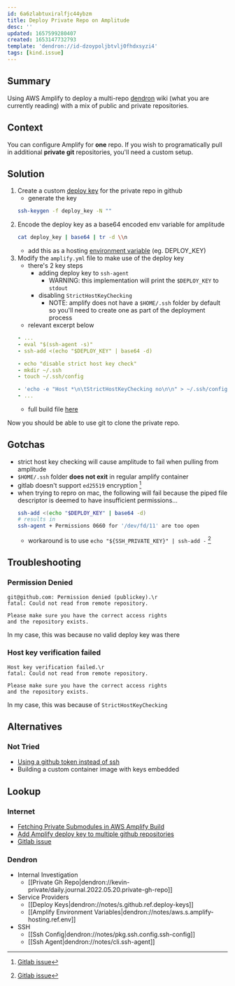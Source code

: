 ```yaml
---
id: 6a6zlabtuxiralfjc44ybzm
title: Deploy Private Repo on Amplitude
desc: ''
updated: 1657599280407
created: 1653147732793
template: 'dendron://id-dzoypoljbtvlj0fhdxsyzi4'
tags: [kind.issue]
---
```


## Summary

Using AWS Amplify to deploy a multi-repo [dendron](https://wiki.dendron.so) wiki (what you are currently reading) with a mix of public and private repositories. 

## Context

You can configure Amplify for **one** repo. If you wish to programatically pull in additional **private git** repositories, you'll need a custom setup.

## Solution
1. Create a custom [deploy key](https://docs.github.com/en/developers/overview/managing-deploy-keys) for the private repo in github
    - generate the key
    ```sh
    ssh-keygen -f deploy_key -N ""
    ```
1. Encode the deploy key as a base64 encoded env variable for amplitude
    ```sh
    cat deploy_key | base64 | tr -d \\n 
    ```
    - add this as a hosting [environment variable](https://docs.aws.amazon.com/amplify/latest/userguide/environment-variables.html#amplify-console-environment-variables) (eg. DEPLOY_KEY)
1. Modify the `amplify.yml` file to make use of the deploy key
    - there's 2 key steps
        - adding deploy key to `ssh-agent`
            - WARNING: this implementation will print the `$DEPLOY_KEY` to `stdout`
        - disabling `StrictHostKeyChecking`
            - NOTE: amplify does not have a `$HOME/.ssh` folder by default so you'll need to create one as part of the deployment process
    - relevant excerpt below
    ```yml
    - ...
    - eval "$(ssh-agent -s)"
    - ssh-add <(echo "$DEPLOY_KEY" | base64 -d)

    - echo "disable strict host key check"
    - mkdir ~/.ssh
    - touch ~/.ssh/config

    - 'echo -e "Host *\n\tStrictHostKeyChecking no\n\n" > ~/.ssh/config'
    - ...
    ```
    - full build file [here](https://github.com/kevinslin/kevin-public-garden/blob/main/amplify.yml)

Now you should be able to use git to clone the private repo.

## Gotchas

- strict host key checking will cause amplitude to fail when pulling from amplitude
- `$HOME/.ssh` folder **does not exit** in regular amplify container
- gitlab doesn't support `ed25519` encryption [^gitlab]
- when trying to repro on mac, the following will fail because the piped file descriptor is deemed to have insufficient permissions...
    ```sh
    ssh-add <(echo "$DEPLOY_KEY" | base64 -d)
    # results in
    ssh-agent + Permissions 0660 for '/dev/fd/11' are too open
    ```
    - workaround is to use `echo "${SSH_PRIVATE_KEY}" | ssh-add -` [^gitlab]

## Troubleshooting

### Permission Denied
```
git@github.com: Permission denied (publickey).\r
fatal: Could not read from remote repository.

Please make sure you have the correct access rights
and the repository exists.
```

In my case, this was because no valid deploy key was there

### Host key verification failed
```
Host key verification failed.\r
fatal: Could not read from remote repository.

Please make sure you have the correct access rights
and the repository exists.
```

In my case, this was because of `StrictHostKeyChecking`

## Alternatives 

### Not Tried
- [Using a github token instead of ssh](https://www.repost.aws/questions/QUUJ9KbqisTlaQEdIMATTBrw/amplify-build-error-could-not-read-from-remote-repository)
- Building a custom container image with keys embedded

## Lookup

### Internet
- [Fetching Private Submodules in AWS Amplify Build](https://stackoverflow.com/questions/56219052/fetching-private-submodules-in-aws-amplify-build)
- [Add Amplify deploy key to multiple github repositories](https://repost.aws/questions/QUMK_kIt1kSJKazyhV8u1vSA)
- [Gitlab issue](https://gitlab.com/gitlab-examples/ssh-private-key/-/issues/1) 

[^gitlab]: [Gitlab issue](https://gitlab.com/gitlab-examples/ssh-private-key/-/issues/1) 

### Dendron
- Internal Investigation
    - [[Private Gh Repo|dendron://kevin-private/daily.journal.2022.05.20.private-gh-repo]]
- Service Providers
    - [[Deploy Keys|dendron://notes/s.github.ref.deploy-keys]]
    - [[Amplify Environment Variables|dendron://notes/aws.s.amplify-hosting.ref.env]]
- SSH
    - [[Ssh Config|dendron://notes/pkg.ssh.config.ssh-config]]
    - [[Ssh Agent|dendron://notes/cli.ssh-agent]]
